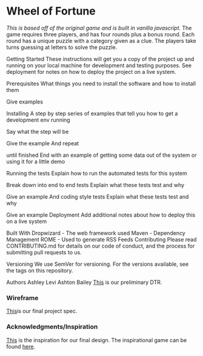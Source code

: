 # Wheel of Fortune
*This is based off of the original game and is built in vanilla javascript.*
The game requires three players, and has four rounds plus a bonus round. Each round has a unique puzzle with a category given as a clue. The players take turns guessing at letters to solve the puzzle.

Getting Started
These instructions will get you a copy of the project up and running on your local machine for development and testing purposes. See deployment for notes on how to deploy the project on a live system.

Prerequisites
What things you need to install the software and how to install them

Give examples

Installing
A step by step series of examples that tell you how to get a development env running

Say what the step will be

Give the example
And repeat

until finished
End with an example of getting some data out of the system or using it for a little demo

Running the tests
Explain how to run the automated tests for this system

Break down into end to end tests
Explain what these tests test and why

Give an example
And coding style tests
Explain what these tests test and why

Give an example
Deployment
Add additional notes about how to deploy this on a live system

Built With
Dropwizard - The web framework used
Maven - Dependency Management
ROME - Used to generate RSS Feeds
Contributing
Please read CONTRIBUTING.md for details on our code of conduct, and the process for submitting pull requests to us.

Versioning
We use SemVer for versioning. For the versions available, see the tags on this repository.

Authors
Ashley Levi
Ashton Bailey
[This](../DTR.md) is our preliminary DTR.

### Wireframe
[This](../images/wheel-of-fortune-wireframe.png)is our final project spec.

### Acknowledgments/Inspiration
[This](../images/wof-design-inspo.png) is the inspiration for our final design. The inspirational game can be found [here](http://en.gameslol.net/wheel-of-fortune-786.html).

